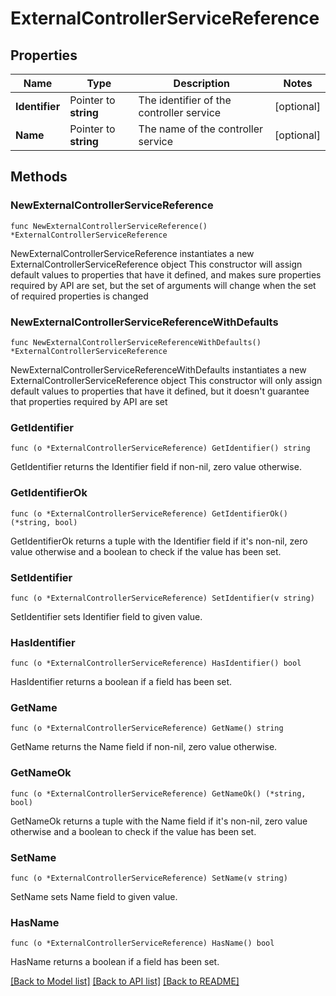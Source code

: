 # ExternalControllerServiceReference

## Properties

Name | Type | Description | Notes
------------ | ------------- | ------------- | -------------
**Identifier** | Pointer to **string** | The identifier of the controller service | [optional] 
**Name** | Pointer to **string** | The name of the controller service | [optional] 

## Methods

### NewExternalControllerServiceReference

`func NewExternalControllerServiceReference() *ExternalControllerServiceReference`

NewExternalControllerServiceReference instantiates a new ExternalControllerServiceReference object
This constructor will assign default values to properties that have it defined,
and makes sure properties required by API are set, but the set of arguments
will change when the set of required properties is changed

### NewExternalControllerServiceReferenceWithDefaults

`func NewExternalControllerServiceReferenceWithDefaults() *ExternalControllerServiceReference`

NewExternalControllerServiceReferenceWithDefaults instantiates a new ExternalControllerServiceReference object
This constructor will only assign default values to properties that have it defined,
but it doesn't guarantee that properties required by API are set

### GetIdentifier

`func (o *ExternalControllerServiceReference) GetIdentifier() string`

GetIdentifier returns the Identifier field if non-nil, zero value otherwise.

### GetIdentifierOk

`func (o *ExternalControllerServiceReference) GetIdentifierOk() (*string, bool)`

GetIdentifierOk returns a tuple with the Identifier field if it's non-nil, zero value otherwise
and a boolean to check if the value has been set.

### SetIdentifier

`func (o *ExternalControllerServiceReference) SetIdentifier(v string)`

SetIdentifier sets Identifier field to given value.

### HasIdentifier

`func (o *ExternalControllerServiceReference) HasIdentifier() bool`

HasIdentifier returns a boolean if a field has been set.

### GetName

`func (o *ExternalControllerServiceReference) GetName() string`

GetName returns the Name field if non-nil, zero value otherwise.

### GetNameOk

`func (o *ExternalControllerServiceReference) GetNameOk() (*string, bool)`

GetNameOk returns a tuple with the Name field if it's non-nil, zero value otherwise
and a boolean to check if the value has been set.

### SetName

`func (o *ExternalControllerServiceReference) SetName(v string)`

SetName sets Name field to given value.

### HasName

`func (o *ExternalControllerServiceReference) HasName() bool`

HasName returns a boolean if a field has been set.


[[Back to Model list]](../README.md#documentation-for-models) [[Back to API list]](../README.md#documentation-for-api-endpoints) [[Back to README]](../README.md)



